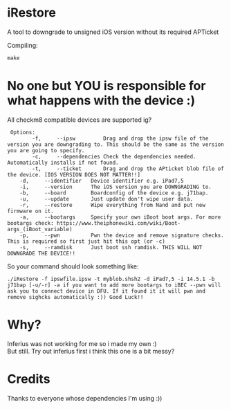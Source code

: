 # iRestore

A tool to downgrade to unsigned iOS version without its required APTicket


Compiling:
```C++
make
```

# No one but YOU is responsible for what happens with the device :)  

All checkm8 compatible devices are supported ig?


```Usage
 Options: 
        -f,		--ipsw         Drag and drop the ipsw file of the version you are downgrading to. This should be the same as the version you are going to specify.
        -c,		--dependencies Check the dependencies needed. Automatically installs if not found.
        -t,		--ticket       Drag and drop the APticket blob file of the device. [IOS VERSION DOES NOT MATTER!!]
	-d,		--identifier   Device identifier e.g. iPad7,5
	-i,		--version      The iOS version you are DOWNGRADING to.
	-b,		--board        Boardconfig of the device e.g. j71bap.
	-u,		--update       Just update don't wipe user data.
	-r,		--restore      Wipe everything from Nand and put new firmware on it.
	-a,		--bootargs     Specify your own iBoot boot args. For more bootargs check: https://www.theiphonewiki.com/wiki/Boot-args_(iBoot_variable)
	-p,		--pwn 	       Pwn the device and remove signature checks. This is required so first just hit this opt (or -c)
	-s,		--ramdisk      Just boot ssh ramdisk. THIS WILL NOT DOWNGRADE THE DEVICE!!
  ```

So your command should look something like:
``` example
./iRestore -f ipswfile.ipsw -t myblob.shsh2 -d iPad7,5 -i 14.5.1 -b j71bap [-u/-r] -a if you want to add more bootargs to iBEC --pwn will ask you to connect device in DFU. If it found it it will pwn and remove sighcks automatically :)) Good Luck!!
```



# Why?
Inferius was not working for me so i made my own :)  
But still. Try out inferius first i think this one is a bit messy?

# Credits
Thanks to everyone whose dependencies I'm using :))
